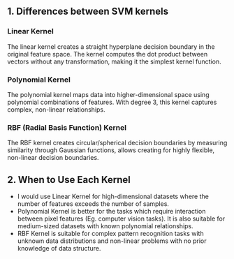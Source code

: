 ## 1. Differences between SVM kernels
### Linear Kernel
The linear kernel creates a straight hyperplane decision boundary in the original feature space. The kernel computes the dot product between vectors without any transformation, making it the simplest kernel function.

### Polynomial Kernel
The polynomial kernel maps data into higher-dimensional space using polynomial combinations of features. With degree 3, this kernel captures complex, non-linear relationships.

### RBF (Radial Basis Function) Kernel
The RBF kernel creates circular/spherical decision boundaries by measuring similarity through Gaussian functions, allows creating for highly flexible, non-linear decision boundaries.

## 2. When to Use Each Kernel
- I would use Linear Kernel for high-dimensional datasets where the number of features exceeds the number of samples.
- Polynomial Kernel is better for the tasks which require interaction between pixel features (Eg. computer vision tasks). It is also suitable for medium-sized datasets with known polynomial relationships.
- RBF Kernel is suitable for complex pattern recognition tasks with unknown data distributions and non-linear problems with no prior knowledge of data structure.